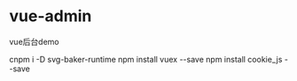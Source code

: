 # vue-admin
vue后台demo

cnpm i -D svg-baker-runtime
npm install vuex --save
npm install cookie_js --save
